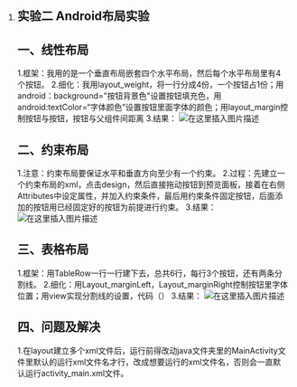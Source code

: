 ﻿ 1. ## 实验二   Android布局实验
    ## 一、线性布局
    1.框架：我用的是一个垂直布局嵌套四个水平布局，然后每个水平布局里有4个按钮。
    2.细化：我用layout_weight，将一行分成4份，一个按钮占1份；用android：background="按钮背景色"设置按钮填充色，用android:textColor=“字体颜色”设置按钮里面字体的颜色；用layout_margin控制按钮与按钮，按钮与父组件间距离
    3.结果： ![在这里插入图片描述](https://img-blog.csdnimg.cn/20201129224524821.png?x-oss-process=image/watermark,type_ZmFuZ3poZW5naGVpdGk,shadow_10,text_aHR0cHM6Ly9ibG9nLmNzZG4ubmV0L0FOQklOQUlOQQ==,size_16,color_FFFFFF,t_70#pic_center)
    
    ## 二、约束布局
    
    1.注意：约束布局要保证水平和垂直方向至少有一个约束。
    2.过程：先建立一个约束布局的xml，点击design，然后直接拖动按钮到预览面板，接着在右侧Attributes中设定属性，并加入约束条件，最后用约束条件固定按钮，后面添加的按钮用已经固定好的按钮为前提进行约束。
    3.结果： ![在这里插入图片描述](https://img-blog.csdnimg.cn/20201129225544521.PNG?x-oss-process=image/watermark,type_ZmFuZ3poZW5naGVpdGk,shadow_10,text_aHR0cHM6Ly9ibG9nLmNzZG4ubmV0L0FOQklOQUlOQQ==,size_16,color_FFFFFF,t_70#pic_center)
    
    
    ## 三、表格布局
    1.框架：用TableRow一行一行建下去，总共6行，每行3个按钮，还有两条分割线。
    2.细化：用Layout_marginLeft，Layout_marginRight控制按钮里字体位置；用view实现分割线的设置，代码（<View
            android:layout_width="match_parent"
            android:layout_height="1dp"
            android:background="#ffffff" />）
    3.结果： ![在这里插入图片描述](https://img-blog.csdnimg.cn/20201129230743774.PNG?x-oss-process=image/watermark,type_ZmFuZ3poZW5naGVpdGk,shadow_10,text_aHR0cHM6Ly9ibG9nLmNzZG4ubmV0L0FOQklOQUlOQQ==,size_16,color_FFFFFF,t_70#pic_center)
    ## 四、问题及解决
    1.在layout建立多个xml文件后，运行前得改动java文件夹里的MainActivity文件里默认的运行xml文件名才行，改成想要运行的xml文件名，否则会一直默认运行activity_main.xml文件。

